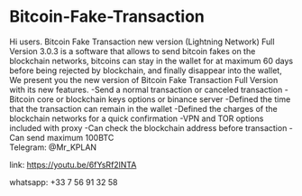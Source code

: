 # Bitcoin-Fake-Transaction
Hi users.   Bitcoin Fake Transaction new version  (Lightning Network) Full Version 3.0.3 is a software that allows to send bitcoin fakes on the blockchain networks, bitcoins can stay in the wallet for at maximum 60 days before being rejected by blockchain, and finally disappear into the wallet,   We present you the new version of Bitcoin Fake Transaction Full Version with its new features.   -Send a normal transaction or canceled transaction   -Bitcoin core or blockchain keys options or binance server   -Defined the time that the transaction can remain in the wallet   -Defined the charges of the blockchain networks for a quick confirmation   -VPN and TOR options included with proxy   -Can check the blockchain address before transaction   -Can send maximum 100BTC    
Telegram: @Mr_KPLAN 

link: https://youtu.be/6fYsRf2lNTA  

whatsapp: +33 7 56 91 32 58 
